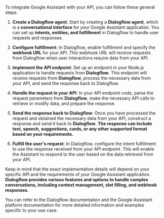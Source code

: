 To integrate Google Assistant with your API, you can follow these general steps:

1. **Create a Dialogflow agent**: Start by creating a **Dialogflow agent**, which is a **conversational interface** for your Google Assistant application. You can set up **intents, entities, and fulfillment** in Dialogflow to handle user requests and responses.

2. **Configure fulfillment**: In Dialogflow, enable fulfillment and specify the **webhook URL** for your API. This webhook URL will receive requests from Dialogflow when user interactions require data from your API.

3. **Implement the API endpoint**: Set up an endpoint in your Node.js application to handle requests from **Dialogflow**. This endpoint will receive requests from **Dialogflow**, process the necessary data from your API, and send the response back to Dialogflow.

4. **Handle the request in your API**: In your API endpoint code, parse the request parameters from **Dialogflow**, make the necessary API calls to retrieve or modify data, and prepare the response.

5. **Send the response back to Dialogflow**: Once you have processed the request and obtained the necessary data from your API, construct a response and send it back to **Dialogflow**. **The response can include text, speech, suggestions, cards, or any other supported format based on your requirements.**

6. **Fulfill the user's request**: In Dialogflow, configure the intent fulfillment to use the response received from your API endpoint. This will enable the Assistant to respond to the user based on the data retrieved from your API.

Keep in mind that the exact implementation details will depend on your specific API and the requirements of your Google Assistant application. **Dialogflow provides various features and options to handle complex conversations, including context management, slot filling, and webhook responses**.

You can refer to the Dialogflow documentation and the Google Assistant platform documentation for more detailed information and examples specific to your use case.
